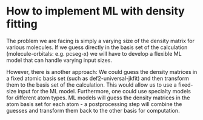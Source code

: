 # How to implement ML with density fitting
The problem we are facing is simply a varying size of the density matrix for various molecules. If we guess directly in the basis set of the calculation (molecule-orbitals: e.g. pcseg-x) we will have to develop a flexible ML model that can handle varying input sizes. 

However, there is another approach: We could guess the density matrices in a fixed atomic basis set (such as def2-universal-jkfit) and then transform them to the basis set of the calculation. This would allow us to use a fixed-size input for the ML model. Furthermore, one could use specialty models for different atom types. ML models will guess the density matrices in the atom basis set for each atom - a postprocessing step will combine the guesses and transform them back to the other basis for computation. 